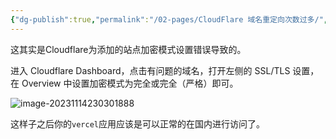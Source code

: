 ```yaml
---
{"dg-publish":true,"permalink":"/02-pages/CloudFlare 域名重定向次数过多/","tags":["personal/blog","program/bug"]}
---
```


这其实是Cloudflare为添加的站点加密模式设置错误导致的。

进入 Cloudflare Dashboard，点击有问题的域名，打开左侧的 SSL/TLS 设置，在 Overview 中设置加密模式为完全或完全（严格）即可。

![image-20231114230301888](https://i-blog.csdnimg.cn/blog_migrate/751b79f76b552387c850730abbb4fb8d.png)

这样子之后你的`vercel`应用应该是可以正常的在国内进行访问了。
